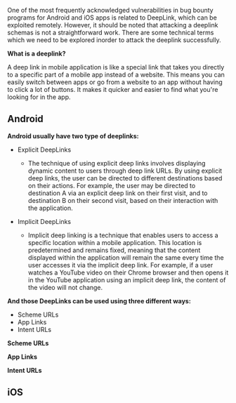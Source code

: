 One of the most frequently acknowledged vulnerabilities in bug bounty programs for Android and iOS apps is related to DeepLink, which can be exploited remotely. However, it should be noted that attacking a deeplink schemas is not a straightforward work. There are some technical terms which we need to be explored inorder to attack the deeplink successfully.

**What is a deeplink?**

A deep link in mobile application is like a special link that takes you directly to a specific part of a mobile app instead of a website. This means you can easily switch between apps or go from a website to an app without having to click a lot of buttons. It makes it quicker and easier to find what you're looking for in the app. 

## Android
**Android usually have two type of deeplinks:**
- Explicit DeepLinks
  - The technique of using explicit deep links involves displaying dynamic content to users through deep link URLs. By using explicit deep links, the user can be directed to different destinations based on their actions. For example, the user may be directed to destination A via an explicit deep link on their first visit, and to destination B on their second visit, based on their interaction with the application.

- Implicit DeepLinks
  - Implicit deep linking is a technique that enables users to access a specific location within a mobile application. This location is predetermined and remains fixed, meaning that the content displayed within the application will remain the same every time the user accesses it via the implicit deep link. For example, if a user watches a YouTube video on their Chrome browser and then opens it in the YouTube application using an implicit deep link, the content of the video will not change.

**And those DeepLinks can be used using three different ways:**
- Scheme URLs 
- App Links 
- Intent URLs 

**Scheme URLs**

**App Links**

**Intent URLs**

## iOS
